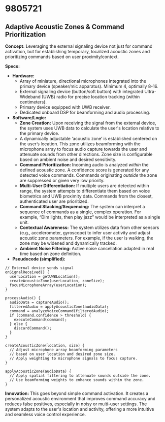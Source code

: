 # 9805721

## Adaptive Acoustic Zones & Command Prioritization

**Concept:** Leveraging the external signaling device not just for command activation, but for establishing temporary, localized acoustic zones and prioritizing commands based on user proximity/context.

**Specs:**

*   **Hardware:**
    *   Array of miniature, directional microphones integrated into the primary device (speaker/mic apparatus). Minimum 4, optimally 8-16.
    *   External signaling device (button/soft button) with integrated Ultra-Wideband (UWB) radio for precise location tracking (within centimeters).
    *   Primary device equipped with UWB receiver.
    *   Dedicated onboard DSP for beamforming and audio processing.
*   **Software/Logic:**
    *   **Zone Creation:** Upon receiving the signal from the external device, the system uses UWB data to calculate the user's location relative to the primary device.
    *   A dynamically adjustable ‘acoustic zone’ is established centered on the user’s location. This zone utilizes beamforming with the microphone array to focus audio capture towards the user and attenuate sounds from other directions. Zone size is configurable based on ambient noise and desired sensitivity.
    *   **Command Prioritization:** Incoming audio is analyzed *within* the defined acoustic zone. A confidence score is generated for any detected voice commands. Commands originating *outside* the zone are suppressed or given very low priority.
    *   **Multi-User Differentiation:** If multiple users are detected within range, the system attempts to differentiate them based on voice biometrics and UWB proximity data. Commands from the closest, authenticated user are prioritized.
    *   **Command Stacking/Sequencing:**  The system can interpret a sequence of commands as a single, complex operation. For example, “Dim lights, then play jazz” would be interpreted as a single unit.
    *   **Contextual Awareness:** The system utilizes data from other sensors (e.g., accelerometer, gyroscope) to infer user activity and adjust acoustic zone parameters. For example, if the user is walking, the zone may be widened and dynamically tracked.
    *    **Ambient Noise Filtering:**  Active noise cancellation adapted in real time based on zone definition.
*   **Pseudocode (simplified):**

```
// External device sends signal
onSignalReceived() {
  userLocation = getUWBLocation();
  createAcousticZone(userLocation, zoneSize);
  focusMicrophoneArray(userLocation);
}

processAudio() {
  audioData = captureAudio();
  filteredAudio = applyAcousticZone(audioData);
  command = analyzeVoiceCommand(filteredAudio);
  if (command.confidence > threshold) {
    executeCommand(command);
  } else {
    discardCommand();
  }
}

createAcousticZone(location, size) {
  // Adjust microphone array beamforming parameters
  // based on user location and desired zone size.
  // Apply weighting to microphone signals to focus capture.
}

applyAcousticZone(audioData) {
  // Apply spatial filtering to attenuate sounds outside the zone.
  // Use beamforming weights to enhance sounds within the zone.
}
```

**Innovation:** This goes beyond simple command activation. It creates a personalized acoustic environment that improves command accuracy and reduces false positives, especially in noisy or multi-user settings.  The system adapts to the user's location and activity, offering a more intuitive and seamless voice control experience.